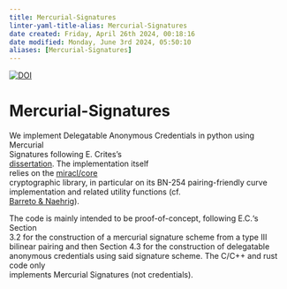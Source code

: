 ```yaml
---
title: Mercurial-Signatures
linter-yaml-title-alias: Mercurial-Signatures
date created: Friday, April 26th 2024, 00:18:16
date modified: Monday, June 3rd 2024, 05:50:10
aliases: [Mercurial-Signatures]
---
```


[![DOI](https://zenodo.org/badge/285924323.svg)](https://zenodo.org/badge/latestdoi/285924323)

# Mercurial-Signatures

We implement Delegatable Anonymous Credentials in python using Mercurial  
Signatures following E. Crites’s  
[dissertation](https://doi.org/10.26300/tj7d-3h94). The implementation itself  
relies on the [miracl/core](https://github.com/burkh4rt/miracl-core)  
cryptographic library, in particular on its BN-254 pairing-friendly curve  
implementation and related utility functions (cf.  
[Barreto \& Naehrig](https://eprint.iacr.org/2005/133)).

The code is mainly intended to be proof-of-concept, following E.C.‘s Section  
3.2 for the construction of a mercurial signature scheme from a type III  
bilinear pairing and then Section 4.3 for the construction of delegatable  
anonymous credentials using said signature scheme. The C/C++ and rust code only  
implements Mercurial Signatures (not credentials).
